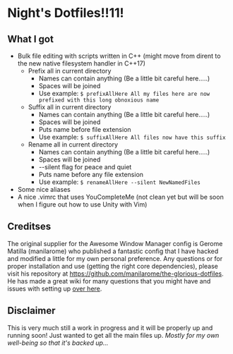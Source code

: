 # Night's Dotfiles!!11!
## What I got
- Bulk file editing with scripts written in C++ (might move from dirent to the new native filesystem handler in C++17)
    - Prefix all in current directory
        - Names can contain anything (Be a little bit careful here.....)
        - Spaces will be joined
        - Use example: `$ prefixAllHere All my files here are now prefixed with this long obnoxious name`
    - Suffix all in current directory 
        - Names can contain anything (Be a little bit careful here.....)
        - Spaces will be joined
        - Puts name before file extension
        - Use example: `$ suffixAllHere All files now have this suffix`
    - Rename all in current directory
        - Names can contain anything (Be a little bit careful here.....)
        - Spaces will be joined
        - --silent flag for peace and quiet
        - Puts name before any file extension
        - Use example: `$ renameAllHere --silent NewNamedFiles`
- Some nice aliases
- A nice .vimrc that uses YouCompleteMe (not clean yet but will be soon when I figure out how to use Unity with Vim)

## Creditses
The original supplier for the Awesome Window Manager config is Gerome Matilla (manilarome) who published a fantastic config that I have hacked and modified a little for my own personal preference.  Any questions or for proper installation and use (getting the right core dependencies), please visit his repository at <https://github.com/manilarome/the-glorious-dotfiles>.
He has made a great wiki for many questions that you might have and issues with setting up [over here](https://github.com/manilarome/the-glorious-dotfiles/wiki).

## Disclaimer
This is very much still a work in progress and it will be properly up and running soon!  Just wanted to get all the main files up.  *Mostly for my own well-being so that it's backed up...*
